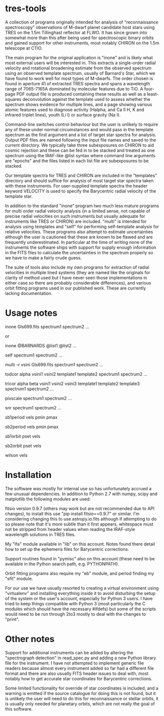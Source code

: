 tres-tools
==========

A collection of programs originally intended for analysis of
"reconnaissance spectroscopy" observations of M-dwarf planet candidate
host stars using TRES on the 1.5m Tillinghast reflector at FLWO.  It
has since grown into somewhat more than this after being used for
spectroscopic binary orbits and gained support for other instruments,
most notably CHIRON on the 1.5m telescope at CTIO.

The main program for the original application is "inone" and is likely
what most external users will be interested in.  This extracts a
single-order radial velocity and rotational broadening estimate from
the observed spectrum using an observed template spectrum, usually
of Barnard's Star, which we have found to work well for most types of
M-dwarfs.  The order chosen is found in aperture 41 of extracted TRES
spectra and spans a wavelength range of 7065-7165A dominated by
molecular features due to TiO.  A four-page PDF output file is
produced containing these results as well as a least-squares
deconvolution against the template used to assess whether the spectrum
shows evidence for multiple lines, and a page showing various atomic
features used to diagnose activity (Halpha, and Ca II H, K and
infrared triplet lines), youth (Li I) or surface gravity (Na I).

Command-line switches control behaviour but the user is unlikely to
require any of these under normal circumstances and would pass in
the template spectrum as the first argument and a list of target star
spectra for analysis.  Output PDF files are named following the input
file names and saved to the current directory.  We typically take
three subexposures on CHIRON to aid cosmic rejection and these can be
fed in to be stacked and treated as one spectrum using the IRAF-like
@list syntax where command line arguments are "epochs" and the files
listed in each list file are subexposures to be stacked.

Our template spectra for TRES and CHIRON are included in the
"templates" directory and should suffice for analysis of most target
star spectra taken with these instruments.  For user-supplied template
spectra the header keyword VELOCITY is used to specify the Barycentric
radial velocity of the template star.

In addition to the standard "inone" program two much less mature
programs for multi order radial velocity analysis (in a limited sense,
not capable of precise radial velocities on such instruments but
usually adequate for instruments like TRES or CHIRON) are included.
"multi" is intended for analysis using templates and "self" for
performing self-template analysis for relative velocities.  These
programs also attempt to estimate uncertainties although the user is
cautioned that these are known to be flawed and are frequently
underestimated.  In particular at the time of writing none of the
instruments the software ships with support for supply enough
information in the FITS files to calculate the uncertainties in the
spectrum properly so we have to make a fairly crude guess.

The suite of tools also include my own programs for extraction of
radial velocities in multiple lined systems (they are named like the
originals for clarity of method used but I have never seen those
implementations in either case so there are probably considerable
differences), and various orbit fitting programs used in our published
work.  These are currently lacking documentation.

Usage notes
===========

inone Gls699.fits spectrum1 spectrum2 ...

or

inone @BARNARDS @list1 @list2 ...

self spectrum1 spectrum2 ...

multi -r vsini Gls699.fits spectrum1 spectrum2 ...

todcor alpha vsini1 vsini2 template1 template2 spectrum1 spectrum2 ...

tricor alpha beta vsini1 vsini2 vsini3 template1 template2 template3 spectrum1 spectrum2 ...

pixscale spectrum1 spectrum2 ...

snr spectrum1 spectrum2 ...

sb1period vels pmin pmax

sb2period vels pmin pmax

sb1orbit pset vels

sb2orbit pset vels

wilson vels

Installation
============

The software was mostly for internal use so has unfortunately accrued
a few unusual dependencies.  In addition to Python 2.7 with numpy,
scipy and matplotlib the following modules are used:

fitsio version 0.9.7 (others may work but are not recommended due to
API changes), to install this use "pip install fitsio==0.9.7" or
similar.  I'm considering changing this to use astropy.io.fits
although if attempting to do so please note that it's more subtle than
it first appears, whitespace must not be stripped from header values
when reading the IRAF-style wavelength solutions in TRES files.

My "lfa" module available in "lib" on this account.  Notes found there
detail how to set up the ephemeris files for Barycentric corrections.

Support routines found in "pymisc" also on this account (these need to
be available in the Python search path, e.g. PYTHONPATH).

Orbit fitting programs also require my "eb" module, and period finding
my "sfit" module.

For our use we have usually resorted to creating a virtual environment
using "virtualenv" and installing everything inside it to avoid
disturbing the setup of the system or the user's account, especially
for Python 3 users.  I have tried to keep things compatible with
Python 3 (most particularly the C modules which should have the
necessary #ifdefs) but some of the scripts would need to be run
through 2to3 mostly to deal with the changes to "print".

Other notes
===========

Support for additional instruments can be added by altering the
"spectrograph detection" in read_spec.py and adding a new Python
library file for the instrument.  I have not attempted to implement
generic file readers because almost every instrument added so far had
a different file format and there are also usually FITS header issues
to deal with, most notably how to get accurate star coordinates for
Barycentric corrections.

Some limited functionality for override of star coordinates is
included, and a warning is emitted if the source catalogue for doing
this is not found, but it is unlikely the user will need to do this
for reconnaissance or stellar orbits, it is usually only needed for
planetary orbits, which are not really the goal of this software.

